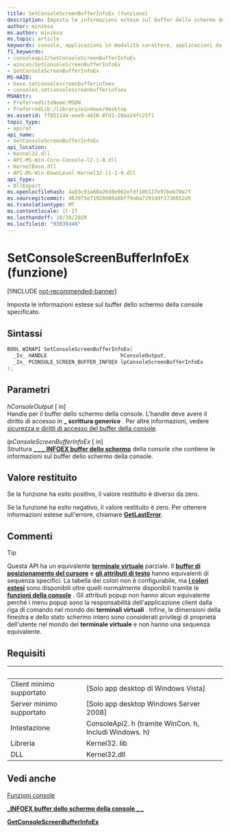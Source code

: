 ```yaml
---
title: SetConsoleScreenBufferInfoEx (funzione)
description: Imposta le informazioni estese sul buffer dello schermo della console specificato sul buffer specificato.
author: miniksa
ms.author: miniksa
ms.topic: article
keywords: console, applicazioni in modalità carattere, applicazioni da riga di comando, applicazioni di terminale, api della console
f1_keywords:
- consoleapi2/SetConsoleScreenBufferInfoEx
- wincon/SetConsoleScreenBufferInfoEx
- SetConsoleScreenBufferInfoEx
MS-HAID:
- base.setconsolescreenbufferinfoex
- consoles.setconsolescreenbufferinfoex
MSHAttr:
- PreferredSiteName:MSDN
- PreferredLib:/library/windows/desktop
ms.assetid: ff851144-eee9-4410-8fd1-28aa24fc25f1
topic_type:
- apiref
api_name:
- SetConsoleScreenBufferInfoEx
api_location:
- Kernel32.dll
- API-MS-Win-Core-Console-l2-1-0.dll
- KernelBase.dll
- API-MS-Win-DownLevel-Kernel32-l1-1-0.dll
api_type:
- DllExport
ms.openlocfilehash: 4a83c91a60a26d8e962efdf10b127e97beb70a7f
ms.sourcegitcommit: 463975e71920908a6bff9a6a7291ddf3736652d5
ms.translationtype: MT
ms.contentlocale: it-IT
ms.lasthandoff: 10/30/2020
ms.locfileid: "93039349"
---
```

# <a name="setconsolescreenbufferinfoex-function"></a>SetConsoleScreenBufferInfoEx (funzione)

[!INCLUDE [not-recommended-banner](./includes/not-recommended-banner.md)]

Imposta le informazioni estese sul buffer dello schermo della console specificato.

## <a name="syntax"></a>Sintassi

```C
BOOL WINAPI SetConsoleScreenBufferInfoEx(
  _In_ HANDLE                        hConsoleOutput,
  _In_ PCONSOLE_SCREEN_BUFFER_INFOEX lpConsoleScreenBufferInfoEx
);
```

## <a name="parameters"></a>Parametri

*hConsoleOutput* \[ in\]  
Handle per il buffer dello schermo della console. L'handle deve avere il diritto di accesso in **\_ scrittura generico** . Per altre informazioni, vedere [sicurezza e diritti di accesso del buffer della console](console-buffer-security-and-access-rights.md).

*lpConsoleScreenBufferInfoEx* \[ in\]  
Struttura [**\_ \_ \_ INFOEX buffer dello schermo**](console-screen-buffer-infoex.md) della console che contiene le informazioni sul buffer dello schermo della console.

## <a name="return-value"></a>Valore restituito

Se la funzione ha esito positivo, il valore restituito è diverso da zero.

Se la funzione ha esito negativo, il valore restituito è zero. Per ottenere informazioni estese sull'errore, chiamare [**GetLastError**](https://msdn.microsoft.com/library/windows/desktop/ms679360).

## <a name="remarks"></a>Commenti

> [!TIP]
> Questa API ha un equivalente **[terminale virtuale](console-virtual-terminal-sequences.md)** parziale. Il **[buffer di posizionamento del cursore](console-virtual-terminal-sequences.md#cursor-positioning)** e **[gli attributi di testo](console-virtual-terminal-sequences.md#text-formatting)** hanno equivalenti di sequenza specifici. La tabella dei colori non è configurabile, ma **[i colori estesi](console-virtual-terminal-sequences.md#extended-colors)** sono disponibili oltre quelli normalmente disponibili tramite le **[funzioni della console](console-functions.md)** . Gli attributi popup non hanno alcun equivalente perché i menu popup sono la responsabilità dell'applicazione client dalla riga di comando nel mondo dei **terminali virtuali** . Infine, le dimensioni della finestra e dello stato schermo intero sono considerati privilegi di proprietà dell'utente nel mondo del **terminale virtuale** e non hanno una sequenza equivalente.

## <a name="requirements"></a>Requisiti

| &nbsp; | &nbsp; |
|-|-|
| Client minimo supportato | \[Solo app desktop di Windows Vista\] |
| Server minimo supportato | \[Solo app desktop Windows Server 2008\] |
| Intestazione | ConsoleApi2. h (tramite WinCon. h, Includi Windows. h) |
| Libreria | Kernel32. lib |
| DLL | Kernel32.dll |

## <a name="see-also"></a>Vedi anche

[Funzioni console](console-functions.md)

[**\_INFOEX buffer dello schermo della console \_ \_**](console-screen-buffer-infoex.md)

[**GetConsoleScreenBufferInfoEx**](getconsolescreenbufferinfoex.md)
